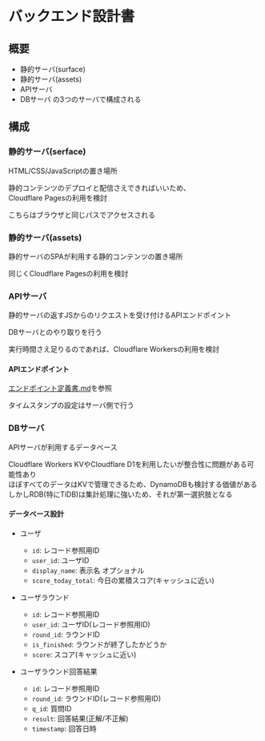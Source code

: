 # バックエンド設計書

## 概要

- 静的サーバ(surface)
- 静的サーバ(assets)
- APIサーバ
- DBサーバ
の3つのサーバで構成される

## 構成

### 静的サーバ(serface)

HTML/CSS/JavaScriptの置き場所

静的コンテンツのデプロイと配信さえできればいいため、  
Cloudflare Pagesの利用を検討

こちらはブラウザと同じパスでアクセスされる

### 静的サーバ(assets)

静的サーバのSPAが利用する静的コンテンツの置き場所

同じくCloudflare Pagesの利用を検討

### APIサーバ

静的サーバの返すJSからのリクエストを受け付けるAPIエンドポイント

DBサーバとのやり取りを行う

実行時間さえ足りるのであれば、Cloudflare Workersの利用を検討

#### APIエンドポイント

[エンドポイント定義書.md](./docs/plan-be-ep.md)を参照

タイムスタンプの設定はサーバ側で行う

### DBサーバ

APIサーバが利用するデータベース

Cloudflare Workers KVやCloudflare D1を利用したいが整合性に問題がある可能性あり  
ほぼすべてのデータはKVで管理できるため、DynamoDBも検討する価値がある  
しかしRDB(特にTiDB)は集計処理に強いため、それが第一選択肢となる

#### データベース設計

- ユーザ
  - `id`: レコード参照用ID
  - `user_id`: ユーザID
  - `display_name`: 表示名 オプショナル
  - `score_today_total`: 今日の累積スコア(キャッシュに近い)

- ユーザラウンド
  - `id`: レコード参照用ID
  - `user_id`: ユーザID(レコード参照用ID)
  - `round_id`: ラウンドID
  - `is_finished`: ラウンドが終了したかどうか
  - `score`: スコア(キャッシュに近い)

- ユーザラウンド回答結果
  - `id`: レコード参照用ID
  - `round_id`: ラウンドID(レコード参照用ID)
  - `q_id`: 質問ID
  - `result`: 回答結果(正解/不正解)
  - `timestamp`: 回答日時
